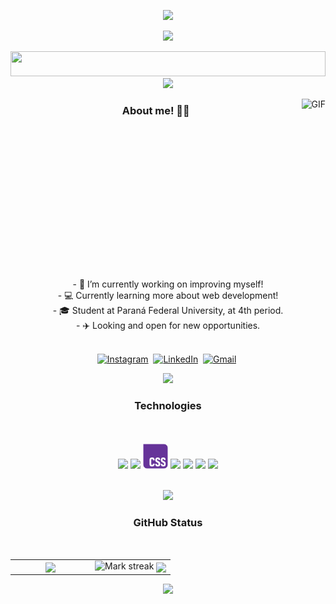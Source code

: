 <p  align="center">
<img src="https://github.com/arthurgian/arthurgian/blob/main/Images/hr.gif">
</p>  

<p  align="center">
<img src="https://github.com/arthurgian/arthurgian/blob/main/Images/Arthur.gif">
</p>



<p  align="center">
<img  src="https://readme-typing-svg.herokuapp.com/?size=40&center=true&vCenter=true&color=042c6b&width=1000&lines=Hi!+my+name+is+Arthur!;Student+of+analysis+and+systems+development;Be+welcome+to+know+about+me!"  width="100%"  height="40px></a>
</p>


</br>
<p  align="center">
<img src="https://github.com/arthurgian/arthurgian/blob/main/Images/hr.gif">
</p>         
                                                                                                                
<img align="right" height="270px" alt="GIF" src="https://github.com/arthurgian/arthurgian/blob/main/Images/Bat.gif" /> 

<h3 align="center"> About me! 👨‍💻</h3>
<div align="center">
<img src="https://github.com/arthurgian/arthurgian/blob/main/Images/hr.gif" width="500" height="15px">
</div>
<div align=center>
- 🔭 I’m currently working on improving myself! <br>
- 💻 Currently learning more about web development! <br>
- 🎓 Student at Paraná Federal University, at 4th period. <br>
- ✈️ Looking and open for new opportunities.
</div>

<p align="center">
<br>
<a href="https://www.instagram.com/arthxr.rar/"><img src="https://img.shields.io/badge/Instagram-E4405F?style=for-the-badge&logo=instagram&logoColor=white" alt="Instagram" /></a>&nbsp;
<a href="https://www.linkedin.com/in/arthur-gian/"><img src="https://img.shields.io/badge/linkedin-%230077B5.svg?&style=for-the-badge&logo=linkedin&logoColor=white" alt="LinkedIn" /></a>&nbsp;
<a href="arthur.ogian.kontakt@gmail.com"><img src="https://img.shields.io/badge/gmail-%23D14836.svg?&style=for-the-badge&logo=gmail&logoColor=white" alt="Gmail"/></a>&nbsp;
</p>
                                                                                                                          
<p  align="center">
<img src="https://github.com/arthurgian/arthurgian/blob/main/Images/hr.gif">
</p>  

<h3 align="center"> Technologies </h3>

<div align="center">
<img src="https://github.com/arthurgian/arthurgian/blob/main/Images/hr.gif" width="250" height="15px">
</div>

<br>
<div display="inblock" align="center">
<img src="https://raw.githubusercontent.com/danielcranney/profileme-dev/main/public/icons/skills/c-colored.svg" width="40">
<img src="https://raw.githubusercontent.com/danielcranney/profileme-dev/main/public/icons/skills/html5-colored.svg" width="40">
<img src="https://raw.githubusercontent.com/danielcranney/profileme-dev/main/public/icons/skills/css3-colored.svg" width="40">
<img src="https://raw.githubusercontent.com/danielcranney/profileme-dev/main/public/icons/skills/javascript-colored.svg" width="40">
<img src="https://raw.githubusercontent.com/danielcranney/profileme-dev/main/public/icons/skills/nodejs-colored.svg" width="40">
<img src="https://raw.githubusercontent.com/danielcranney/profileme-dev/main/public/icons/skills/react-colored.svg" width="40">
<img src="https://raw.githubusercontent.com/danielcranney/profileme-dev/main/public/icons/skills/figma-colored.svg" width="40">
</div>
<br>



<p  align="center">
<img src="https://github.com/arthurgian/arthurgian/blob/main/Images/hr.gif">
</p>  

<h3 align="center"> GitHub Status </h3>
<div align="center">
<img src="https://github.com/arthurgian/arthurgian/blob/main/Images/hr.gif" width="300" height="15px">
</div>
<table border="0">
<tr border="0">
<td width="50%" align="center">
<img  align="center"  src="https://github-readme-stats.anuraghazra1.vercel.app/api/top-langs/?username=arthurgian&theme=dark&hide_border=true&no-bg=true&no-frame=true&langs_count=10"/>
</td>

<td width="50%" align="center">
<img  title="Mark Streak" alt="Mark streak" src="https://github-readme-streak-stats.herokuapp.com/?user=arthurgian&theme=dark&hide_border=true" />
<img  align="center"  src="https://github-readme-stats.anuraghazra1.vercel.app/api?username=arthurgian&show_icons=true&include_all_commits=true&theme=dark&hide_border=true&no-bg=true&no-frame=true" />
</td>
</tr>
</table>
                                                                                    

<p  align="center">
<img src="https://github.com/arthurgian/arthurgian/blob/main/Images/hr.gif">
</p>
                                                                                         
